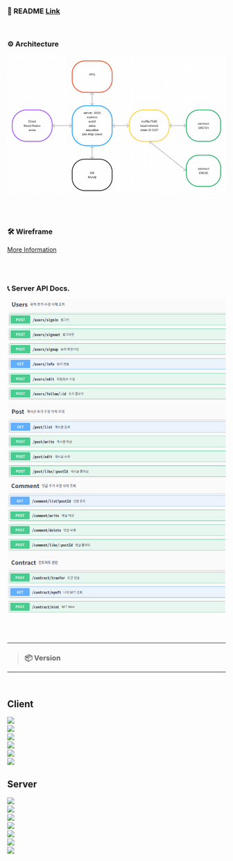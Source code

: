 ### 📍&nbsp;README [Link](https://github.com/codestates-beb/BEB-06-SECOND-04/)
<br />


### ⚙️&nbsp;Architecture
<p align="center">
  <img src='./architecture.png' alt="architecture.png" width="800" />
</p>
<br />
<br />

 
### 🛠&nbsp;Wireframe
[More Information](https://github.com/codestates-beb/BEB-06-SECOND-04/blob/main/.github/wireFrame/wireFrame.md)
<br />

<br />
<br/>

### 📞&nbsp;Server API Docs.
<p align="center">
  <img src='./API/1_usersPostAPI.png' alt="usersPostAPI.png" width="800" />
  <img src='./API/2_commentContractAPI.png' alt="commentContractAPI.png" width="800" />
</p>

<br />
<br /> 

 ---
> ### 📦&nbsp;Version 
---
<br />

## Client <br />

<img src="https://img.shields.io/badge/React ^18.2.0-61DAFB?style=for-the-badge&logo=React&logoColor=white"> <br/>
<img src="https://img.shields.io/badge/Redux ^4.2.0-764ABC?style=for-the-badge&logo=Redux&logoColor=white"><br/>
<img src="https://img.shields.io/badge/React Redux ^8.0.4-764ABC?style=for-the-badge&logo=Redux&logoColor=white"><br/>
<img src="https://img.shields.io/badge/React_Router ^18.2.0-CA4245?style=for-the-badge&logo=React Router&logoColor=white"><br/>
<img src="https://img.shields.io/badge/React_Router_dom ^6.4.2-CA4245?style=for-the-badge&logo=React Router&logoColor=white"><br/>
<img src="https://img.shields.io/badge/axios ^1.1.3-5A29E4?style=for-the-badge&logo=axios&logoColor=white"><br/>

## Server <br />

<img src="https://img.shields.io/badge/Express ^4.16.1-000000?style=for-the-badge&logo=Express&logoColor=white"><br/>
<img src="https://img.shields.io/badge/Web3.js ^1.8.0-F16822?style=for-the-badge&logo=Web3.js&logoColor=white"><br/>
<img src="https://img.shields.io/badge/ipfs_http_client 57.0.1-65C2CB?style=for-the-badge&logo=IPFS&logoColor=white"><br/>
<img src="https://img.shields.io/badge/MySQL2 ^2.3.3-4479A1?style=for-the-badge&logo=MySQL&logoColor=white"><br/>
<img src="https://img.shields.io/badge/Sequelize ^6.25.3-52B0E7?style=for-the-badge&logo=Sequelize&logoColor=white"><br/>
<img src="https://img.shields.io/badge/Sequelize_cli ^6.5.2-52B0E7?style=for-the-badge&logo=Sequelize&logoColor=white"><br/>
<img src="https://img.shields.io/badge/axios ^1.1.3-5A29E4?style=for-the-badge&logo=axios&logoColor=white"><br/>
